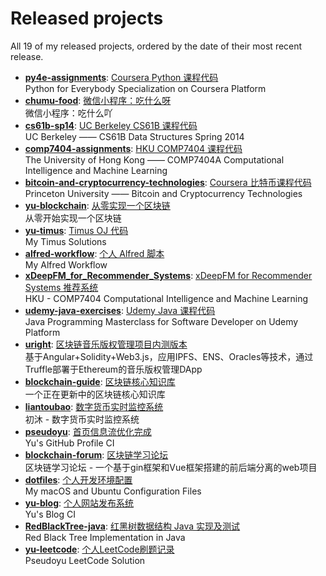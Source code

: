 # Released projects

All <!-- release_count starts -->19<!-- release_count ends --> of my released projects, ordered by the date of their most recent release.

<!-- recent_releases starts -->
* **[py4e-assignments](https://github.com/pseudoyu/py4e-assignments)**: [Coursera Python 课程代码](https://github.com/pseudoyu/py4e-assignments/releases/tag/v1.0.0)
<br>Python for Everybody Specialization on Coursera Platform
* **[chumu-food](https://github.com/pseudoyu/chumu-food)**: [微信小程序：吃什么呀](https://github.com/pseudoyu/chumu-food/releases/tag/v1.0.0)
<br>微信小程序：吃什么吖
* **[cs61b-sp14](https://github.com/pseudoyu/cs61b-sp14)**: [UC Berkeley CS61B 课程代码](https://github.com/pseudoyu/cs61b-sp14/releases/tag/v0.0.1)
<br>UC Berkeley —— CS61B Data Structures Spring 2014
* **[comp7404-assignments](https://github.com/pseudoyu/comp7404-assignments)**: [HKU COMP7404 课程代码](https://github.com/pseudoyu/comp7404-assignments/releases/tag/v1.0.0)
<br>The University of Hong Kong —— COMP7404A Computational Intelligence and Machine Learning
* **[bitcoin-and-cryptocurrency-technologies](https://github.com/pseudoyu/bitcoin-and-cryptocurrency-technologies)**: [Coursera 比特币课程代码](https://github.com/pseudoyu/bitcoin-and-cryptocurrency-technologies/releases/tag/v0.0.1)
<br>Princeton University —— Bitcoin and Cryptocurrency Technologies
* **[yu-blockchain](https://github.com/pseudoyu/yu-blockchain)**: [从零实现一个区块链](https://github.com/pseudoyu/yu-blockchain/releases/tag/v1.0.0)
<br>从零开始实现一个区块链
* **[yu-timus](https://github.com/pseudoyu/yu-timus)**: [Timus OJ 代码](https://github.com/pseudoyu/yu-timus/releases/tag/v0.0.1)
<br>My Timus Solutions
* **[alfred-workflow](https://github.com/pseudoyu/alfred-workflow)**: [个人 Alfred 脚本](https://github.com/pseudoyu/alfred-workflow/releases/tag/v0.0.1)
<br>My Alfred Workflow
* **[xDeepFM_for_Recommender_Systems](https://github.com/pseudoyu/xDeepFM_for_Recommender_Systems)**: [xDeepFM for Recommender Systems 推荐系统](https://github.com/pseudoyu/xDeepFM_for_Recommender_Systems/releases/tag/v1.0.0)
<br>HKU - COMP7404 Computational Intelligence and Machine Learning
* **[udemy-java-exercises](https://github.com/pseudoyu/udemy-java-exercises)**: [Udemy Java 课程代码](https://github.com/pseudoyu/udemy-java-exercises/releases/tag/v0.0.1)
<br>Java Programming Masterclass for Software Developer on Udemy Platform
* **[uright](https://github.com/pseudoyu/uright)**: [区块链音乐版权管理项目内测版本](https://github.com/pseudoyu/uright/releases/tag/v0.0.1)
<br>基于Angular+Solidity+Web3.js，应用IPFS、ENS、Oracles等技术，通过Truffle部署于Ethereum的音乐版权管理DApp
* **[blockchain-guide](https://github.com/pseudoyu/blockchain-guide)**: [区块链核心知识库](https://github.com/pseudoyu/blockchain-guide/releases/tag/v0.0.1)
<br>一个正在更新中的区块链核心知识库
* **[liantoubao](https://github.com/pseudoyu/liantoubao)**: [数字货币实时监控系统](https://github.com/pseudoyu/liantoubao/releases/tag/v1.0.0)
<br>初沐 - 数字货币实时监控系统
* **[pseudoyu](https://github.com/pseudoyu/pseudoyu)**: [首页信息流优化完成](https://github.com/pseudoyu/pseudoyu/releases/tag/v1.0.0)
<br>Yu's GitHub Profile CI
* **[blockchain-forum](https://github.com/pseudoyu/blockchain-forum)**: [区块链学习论坛](https://github.com/pseudoyu/blockchain-forum/releases/tag/v0.0.1)
<br>区块链学习论坛 - 一个基于gin框架和Vue框架搭建的前后端分离的web项目
* **[dotfiles](https://github.com/pseudoyu/dotfiles)**: [个人开发环境配置](https://github.com/pseudoyu/dotfiles/releases/tag/v1.0.0)
<br>My macOS and Ubuntu Configuration Files
* **[yu-blog](https://github.com/pseudoyu/yu-blog)**: [个人网站发布系统](https://github.com/pseudoyu/yu-blog/releases/tag/v1.0.0)
<br>Yu's Blog CI
* **[RedBlackTree-java](https://github.com/pseudoyu/RedBlackTree-java)**: [红黑树数据结构 Java 实现及测试](https://github.com/pseudoyu/RedBlackTree-java/releases/tag/v1.0.0)
<br>Red Black Tree Implementation in Java
* **[yu-leetcode](https://github.com/pseudoyu/yu-leetcode)**: [个人LeetCode刷题记录](https://github.com/pseudoyu/yu-leetcode/releases/tag/v0.0.1)
<br>Pseudoyu LeetCode Solution
<!-- recent_releases ends -->
